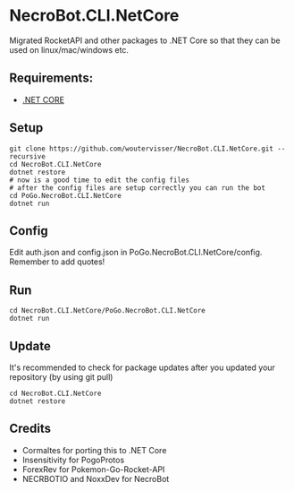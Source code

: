 # NecroBot.CLI.NetCore

Migrated RocketAPI and other packages to .NET Core so that they can be used on linux/mac/windows etc.

## Requirements:
- [.NET CORE](https://www.microsoft.com/net/core)

## Setup
```
git clone https://github.com/woutervisser/NecroBot.CLI.NetCore.git --recursive
cd NecroBot.CLI.NetCore
dotnet restore
# now is a good time to edit the config files
# after the config files are setup correctly you can run the bot
cd PoGo.NecroBot.CLI.NetCore
dotnet run
```

## Config
Edit auth.json and config.json in PoGo.NecroBot.CLI.NetCore/config. Remember to add quotes!

## Run
```
cd NecroBot.CLI.NetCore/PoGo.NecroBot.CLI.NetCore
dotnet run
```

## Update
It's recommended to check for package updates after you updated your repository (by using git pull)
```
cd NecroBot.CLI.NetCore
dotnet restore
```

## Credits
- Cormaltes for porting this to .NET Core
- Insensitivity for PogoProtos
- ForexRev for Pokemon-Go-Rocket-API
- NECRBOTIO and NoxxDev for NecroBot
